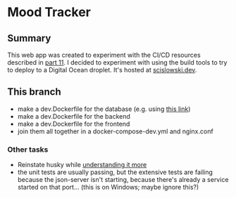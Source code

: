 # Mood Tracker

## Summary

This web app was created to experiment with the CI/CD resources described in [part 11](https://fullstackopen.com/en/part11). I decided to experiment with using the build tools to try to deploy to a Digital Ocean droplet. It's hosted at [scislowski.dev](https://scislowski.dev).

## This branch

- make a dev.Dockerfile for the database (e.g. using [this link](https://github.com/typicode/json-server/issues/1009#issuecomment-1910141114))
- make a dev.Dockerfile for the backend
- make a dev.Dockerfile for the frontend
- join them all together in a docker-compose-dev.yml and nginx.conf

### Other tasks

- Reinstate husky while [understanding it more](https://typicode.github.io/husky/get-started.html)
- the unit tests are usually passing, but the extensive tests are failing because the json-server isn't starting, because there's already a service started on that port... (this is on Windows; maybe ignore this?)
